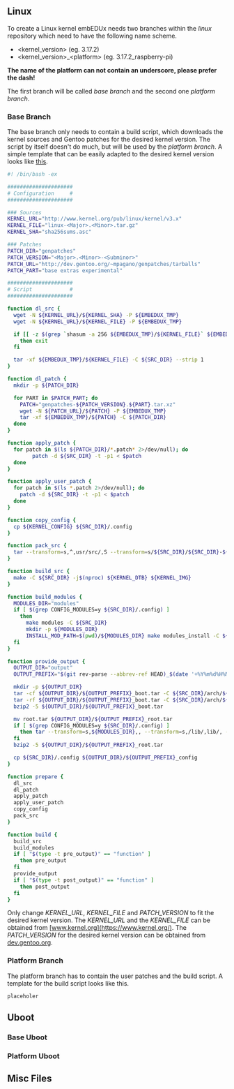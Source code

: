 ## Linux

To create a Linux kernel embEDUx needs two branches within the *linux*
repository which need to have the following name scheme.

* \<kernel\_version> (eg. 3.17.2)
* \<kernel\_version>\_\<platform\> (eg. 3.17.2_raspberry-pi)

**The name of the platform can not contain an underscore, please prefer the
dash!**

The first branch will be called *base branch* and the second one *platform
branch*.

### Base Branch

The base branch only needs to contain a build script, which downloads the kernel
sources and Gentoo patches for the desired kernel version. The script by itself
doesn't do much, but will be used by the *platform branch*. A simple template
that can be easily adapted to the desired kernel version looks like
[this](template/base_build). 

```bash
#! /bin/bash -ex

#####################
# Configuration     #
#####################

### Sources
KERNEL_URL="http://www.kernel.org/pub/linux/kernel/v3.x"
KERNEL_FILE="linux-<Major>.<Minor>.tar.gz"
KERNEL_SHA="sha256sums.asc"

### Patches
PATCH_DIR="genpatches"
PATCH_VERSION="<Major>.<Minor>-<Subminor>"
PATCH_URL="http://dev.gentoo.org/~mpagano/genpatches/tarballs"
PATCH_PART="base extras experimental"

#####################
# Script            #
#####################

function dl_src {
  wget -N ${KERNEL_URL}/${KERNEL_SHA} -P ${EMBEDUX_TMP}
  wget -N ${KERNEL_URL}/${KERNEL_FILE} -P ${EMBEDUX_TMP}

  if [[ -z $(grep `shasum -a 256 ${EMBEDUX_TMP}/${KERNEL_FILE}` ${EMBEDUX_TMP}/${KERNEL_SHA}) ]]
    then exit
  fi

  tar -xf ${EMBEDUX_TMP}/${KERNEL_FILE} -C ${SRC_DIR} --strip 1
}

function dl_patch {
  mkdir -p ${PATCH_DIR}

  for PART in $PATCH_PART; do
    PATCH="genpatches-${PATCH_VERSION}.${PART}.tar.xz"
    wget -N ${PATCH_URL}/${PATCH} -P ${EMBEDUX_TMP}
    tar -xf ${EMBEDUX_TMP}/${PATCH} -C ${PATCH_DIR}
  done
}

function apply_patch {
  for patch in $(ls ${PATCH_DIR}/*.patch* 2>/dev/null); do
        patch -d ${SRC_DIR} -t -p1 < $patch
  done
}

function apply_user_patch {
  for patch in $(ls *.patch 2>/dev/null); do
    patch -d ${SRC_DIR} -t -p1 < $patch
  done
}

function copy_config {
  cp ${KERNEL_CONFIG} ${SRC_DIR}/.config
}

function pack_src {
  tar --transform=s,^,usr/src/,S --transform=s/${SRC_DIR}/${SRC_DIR}-${KERNEL_VERSION}-embedux/ --exclude=.git -cf root.tar ${SRC_DIR}
}

function build_src {
  make -C ${SRC_DIR} -j$(nproc) ${KERNEL_DTB} ${KERNEL_IMG}
}

function build_modules {
  MODULES_DIR="modules"
  if [ $(grep CONFIG_MODULES=y ${SRC_DIR}/.config) ]
    then
      make modules -C ${SRC_DIR}
      mkdir -p ${MODULES_DIR}
      INSTALL_MOD_PATH=$(pwd)/${MODULES_DIR} make modules_install -C ${SRC_DIR}
  fi
}

function provide_output {
  OUTPUT_DIR="output"
  OUTPUT_PREFIX="$(git rev-parse --abbrev-ref HEAD)_$(date '+%Y%m%d%H%M%S')_$(git rev-parse --short HEAD)"

  mkdir -p ${OUTPUT_DIR}
  tar -cf ${OUTPUT_DIR}/${OUTPUT_PREFIX}_boot.tar -C ${SRC_DIR}/arch/${ARCH}/boot ${KERNEL_IMG}
  tar -rf ${OUTPUT_DIR}/${OUTPUT_PREFIX}_boot.tar -C ${SRC_DIR}/arch/${ARCH}/boot/dts ${KERNEL_DTB}
  bzip2 -5 ${OUTPUT_DIR}/${OUTPUT_PREFIX}_boot.tar

  mv root.tar ${OUTPUT_DIR}/${OUTPUT_PREFIX}_root.tar
  if [ $(grep CONFIG_MODULES=y ${SRC_DIR}/.config) ]
    then tar --transform=s,${MODULES_DIR},, --transform=s,/lib/,lib/, -rf ${OUTPUT_DIR}/${OUTPUT_PREFIX}_root.tar ${MODULES_DIR}
  fi
  bzip2 -5 ${OUTPUT_DIR}/${OUTPUT_PREFIX}_root.tar

  cp ${SRC_DIR}/.config ${OUTPUT_DIR}/${OUTPUT_PREFIX}_config
}

function prepare {
  dl_src
  dl_patch
  apply_patch
  apply_user_patch
  copy_config
  pack_src
}

function build {
  build_src
  build_modules
  if [ "$(type -t pre_output)" == "function" ]
    then pre_output
  fi
  provide_output
  if [ "$(type -t post_output)" == "function" ]
    then post_output
  fi
}
```

Only change *KERNEL_URL*, *KERNEL_FILE* and *PATCH_VERSION* to fit
the desired kernel version. The *KERNEL_URL* and the *KERNEL_FILE* can be
obtained from [www.kernel.org](https://www.kernel.org/). The *PATCH_VERSION* for
the desired kernel version can be obtained from
[dev.gentoo.org](dev.gentoo.org/~mpagano/genpatches/tarballs/).

### Platform Branch

The platform branch has to contain the user patches and the build script. A
template for the build script looks like this.

```
placeholer
```

## Uboot

### Base Uboot
### Platform Uboot

## Misc Files

